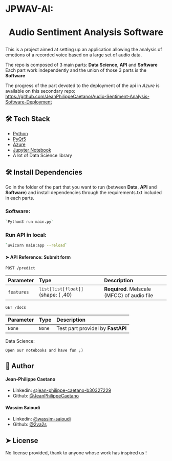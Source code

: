 # JPWAV-AI: 



# <p align="center">Audio Sentiment Analysis Software</p>
  
This is a project aimed at setting up an application allowing the analysis of emotions of a recorded voice based on a large set of audio data.

The repo is composed of 3 main parts: **Data Science**, **API** and **Software**
Each part work independently and the union of those 3 parts is the **Software**

The progress of the part devoted to the deployment of the api in *Azure* is available on this secondary repo: https://github.com/JeanPhilippeCaetano/Audio-Sentiment-Analysis-Software-Deployment

## 🛠️ Tech Stack
- [Python](https://www.python.org/)
- [PyQt5](https://www.qt.io/qt-for-python/)
- [Azure](https://azure.microsoft.com/)
- [Jupyter Notebook](https://jupyter.org/)
- A lot of Data Science library 
    


## 🛠️ Install Dependencies
Go in the folder of the part that you want to run (between **Data**, **API** and **Software**) and install dependencies through the requirements.txt included in each parts.

### Software:
```bash
`Python3 run main.py`
```
### Run API in local:
```bash
`uvicorn main:app --reload`
```
#### ➤ API Reference: Submit form
```http
POST /predict
```
| Parameter | Type     | Description                |
| :-------- | :------- | :------------------------- |
| `features`   | `list[list[float]]`  (shape: ( ,40)   | **Required**. Melscale (MFCC) of audio file |
```http
GET /docs
```
| Parameter | Type     | Description                |
| :-------- | :------- | :------------------------- |
| `None`   | `None` | Test part providel by **FastAPI**|



Data Science:

`Open our notebooks and have fun ;)`







## 🙇 Author
#### Jean-Philippe Caetano
- Linkedin: [@jean-philippe-caetano-b30327229](https://www.linkedin.com/in/jean-philippe-caetano-b30327229/)
- Github: [@JeanPhilippeCaetano](https://github.com/JeanPhilippeCaetano)
#### Wassim Saioudi
- Linkedin: [@wassim-saioudi](https://www.linkedin.com/in/wassim-saioudi)
- Github: [@2va2s](https://github.com/2va2s)
    

## ➤ License
No license provided, thank to anyone whose work has inspired us !
        
        
